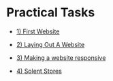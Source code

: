 # Practical Tasks 
 
 - [1) First Website](blocks/section1/1_workflow_process/6_practical.md)


- [2) Laying Out A Website](blocks/section1/2_the_web_what_it_is_who_owns_it/practical.md)
 
 
 
- [3) Making a website responsive](blocks/section1/4_supporting_mobile_design/practical.md)

- [4) Solent Stores](blocks/section2/session8/exercise.md)